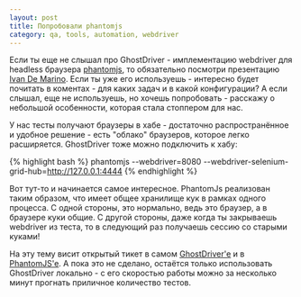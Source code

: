 ```yaml
---
layout: post
title: Попробовали phantomjs
category: qa, tools, automation, webdriver
---
```


Если ты еще не слышал про GhostDriver - имплементацию webdriver для headless браузера [phantomjs](http://phantomjs.org/), то обязательно посмотри презентацию [Ivan De Marino](http://www.youtube.com/watch?v=h7AedWwkbx4). Если ты уже его используешь - интересно будет почитать в коментах - для каких задач и в какой конфигурации? А если слышал, еще не используешь, но хочешь попробовать - расскажу о небольшой особенности, которая стала стоппером для нас.

У нас тесты получают браузеры в хабе - достаточно распространённое и удобное решение - есть "облако" браузеров, которое легко расширяется. GhostDriver тоже можно подключить к хабу:

{% highlight bash %}
phantomjs --webdriver=8080 --webdriver-selenium-grid-hub=http://127.0.0.1:4444
{% endhighlight %}

Вот тут-то и начинается самое интересное. PhantomJs реализован таким образом, что имеет общее хранилище кук в рамках одного процесса. С одной стороны, это нормально, ведь это браузер, а в браузере куки общие. С другой стороны, даже когда ты закрываешь webdriver из теста, то в следующий раз получаешь сессию со старыми куками!

На эту тему висит открытый тикет в самом [GhostDriver'e](https://github.com/detro/ghostdriver/issues/170) и в [PhantomJS'e](https://github.com/ariya/phantomjs/pull/11535). А пока это не сделано, остаётся только использовать GhostDriver локально - с его скоростью работы можно за несколько минут прогнать приличное количество тестов.